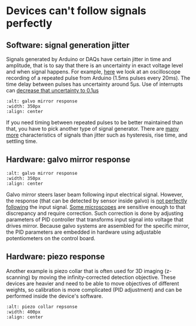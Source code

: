 # Devices can't follow signals perfectly

## Software: signal generation jitter

Signals generated by Arduino or DAQs have certain jitter in time and amplitude, that is to say that there is an uncertainty in exact voltage level and when signal happens. For example, [here](https://lowpowerlab.com/forum/moteino-m0/clocktimer-jitter/
) we look at an oscilloscope recording of a repeated pulse from Arduino (1.5ms pulses every 20ms). The time delay between pulses has uncertainty around 5µs. Use of interrupts can [decrease that uncertainty to 0.1µs](../../static/arduino-interrupt.png)

```{image} ../../static/arduino_jitter.png
:alt: galvo mirror response
:width: 350px
:align: center
```

If you need timing between repeated pulses to be better maintained than that, you have to pick another type of signal generator. There are [many more](https://www.ni.com/en/shop/data-acquisition/measurement-fundamentals/digital-timing--clock-signals--jitter--hystereisis--and-eye-diag.html) characteristics of signals than jitter such as hysteresis, rise time, and settling time.

## Hardware: galvo mirror response

```{image} ../../static/galvo-signal-response.png
:alt: galvo mirror response
:width: 350px
:align: center
```

Galvo mirror steers laser beam following input electrical signal. However, the response (that can be detected by sensor inside galvo) is [not perfectly following](https://www.scanlab.de/en/service/glossary/nonlinearity) the input signal. [Some microscopes](https://www.nature.com/articles/s41598-023-46245-2) are sensitive enough to that discrepancy and require correction. Such correction is done by adjusting parameters of PID controller that transforms input signal into voltage that drives mirror. Because galvo systems are assembled for the specific mirror, the PID parameters are embedded in hardware using adjustable potentiometers on the control board.

## Hardware: piezo response

Another example is piezo collar that is often used for 3D imaging (z-scanning) by moving the infinity-corrected detection objective. These devices are heavier and need to be able to move objectives of different weights, so calibration is more complicated (PID adjustment) and can be performed inside the device's software.

```{image} ../../static/piezo-collar-response.png
:alt: piezo collar repsonse
:width: 400px
:align: center
```
